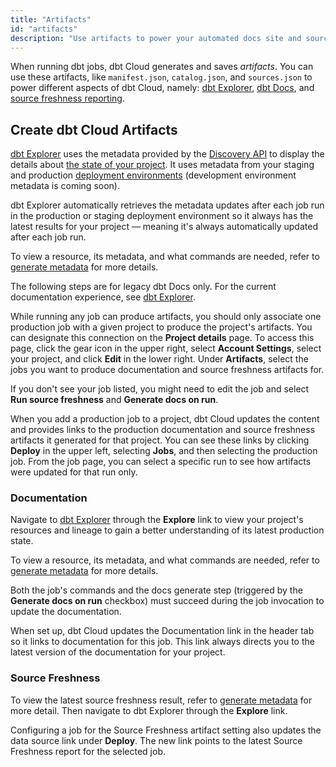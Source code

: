 ```yaml
---
title: "Artifacts"
id: "artifacts"
description: "Use artifacts to power your automated docs site and source freshness data." 
---
```


When running dbt jobs, dbt Cloud generates and saves *artifacts*. You can use these artifacts, like `manifest.json`, `catalog.json`, and `sources.json` to power different aspects of dbt Cloud, namely: [dbt Explorer](/docs/collaborate/explore-projects), [dbt Docs](/docs/collaborate/build-and-view-your-docs#dbt-docs), and [source freshness reporting](/docs/build/sources#snapshotting-source-data-freshness).

## Create dbt Cloud Artifacts

[dbt Explorer](/docs/collaborate/explore-projects#generate-metadata) uses the metadata provided by the [Discovery API](/docs/dbt-cloud-apis/discovery-api) to display the details about [the state of your project](/docs/dbt-cloud-apis/project-state). It uses metadata from your staging and production [deployment environments](/docs/deploy/deploy-environments) (development environment metadata is coming soon).

dbt Explorer automatically retrieves the metadata updates after each job run in the production or staging deployment environment so it always has the latest results for your project &mdash; meaning it's always automatically updated after each job run.

To view a resource, its metadata, and what commands are needed, refer to [generate metadata](/docs/collaborate/explore-projects#generate-metadata) for more details.

<Expandable alt_header="For dbt Docs">

The following steps are for legacy dbt Docs only. For the current documentation experience, see [dbt Explorer](/docs/collaborate/explore-projects).

While running any job can produce artifacts, you should only associate one production job with a given project to produce the project's artifacts. You can designate this connection on the **Project details** page. To access this page, click the gear icon in the upper right, select **Account Settings**, select your project, and click **Edit** in the lower right. Under **Artifacts**, select the jobs you want to produce documentation and source freshness artifacts for.

<Lightbox src="/img/docs/dbt-cloud/using-dbt-cloud/project-level-artifact-updated.png" width="70%" title="Configuring Artifacts"/>

If you don't see your job listed, you might need to edit the job and select **Run source freshness** and **Generate docs on run**.

<Lightbox src="/img/docs/dbt-cloud/using-dbt-cloud/edit-job-generate-artifacts.png" title="Editing the job to generate artifacts"/>

When you add a production job to a project, dbt Cloud updates the content and provides links to the production documentation and source freshness artifacts it generated for that project. You can see these links by clicking **Deploy** in the upper left, selecting **Jobs**, and then selecting the production job. From the job page, you can select a specific run to see how artifacts were updated for that run only.

</Expandable>

### Documentation

Navigate to [dbt Explorer](/docs/collaborate/explore-projects) through the **Explore** link to view your project's resources and lineage to gain a better understanding of its latest production state.

To view a resource, its metadata, and what commands are needed, refer to [generate metadata](/docs/collaborate/explore-projects#generate-metadata) for more details.

Both the job's commands and the docs generate step (triggered by the **Generate docs on run** checkbox) must succeed during the job invocation to update the documentation.

<Expandable alt_header="For dbt Docs">

When set up, dbt Cloud updates the Documentation link in the header tab so it links to documentation for this job. This link always directs you to the latest version of the documentation for your project.

</Expandable>

### Source Freshness

To view the latest source freshness result, refer to [generate metadata](/docs/collaborate/explore-projects#generate-metadata) for more detail. Then navigate to dbt Explorer through the **Explore** link.

<Expandable alt_header="For dbt Docs">

Configuring a job for the Source Freshness artifact setting also updates the data source link under **Deploy**. The new link points to the latest Source Freshness report for the selected job.

<Lightbox src="/img/docs/dbt-cloud/using-dbt-cloud/data-sources.png" title="A link to the latest source freshness snapshot for the selected job"/>

</Expandable>
